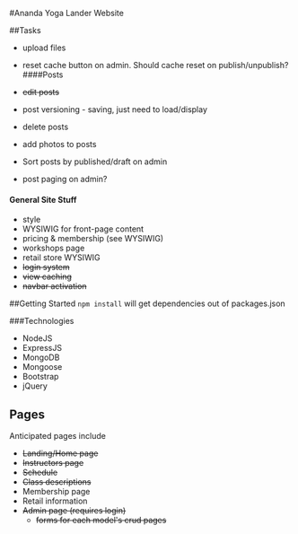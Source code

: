 #Ananda Yoga Lander Website

##Tasks

* upload files
* reset cache button on admin. Should cache reset on publish/unpublish?
####Posts

* ~~edit posts~~
* post versioning - saving, just need to load/display
* delete posts
* add photos to posts
* Sort posts by published/draft on admin
* post paging on admin?

#### General Site Stuff
* style
* WYSIWIG for front-page content
* pricing & membership (see WYSIWIG)
* workshops page
* retail store WYSIWIG
* ~~login system~~
* ~~view caching~~
* ~~navbar activation~~

##Getting Started
<code>npm install</code> will get dependencies out of packages.json

###Technologies
* NodeJS
* ExpressJS
* MongoDB
* Mongoose
* Bootstrap
* jQuery

## Pages
Anticipated pages include

* ~~Landing/Home page~~
* ~~Instructors page~~
* ~~Schedule~~
* ~~Class descriptions~~
* Membership page
* Retail information
* ~~Admin page (requires login)~~
    * ~~forms for each model's crud pages~~